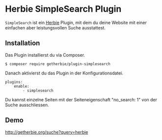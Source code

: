 # Herbie SimpleSearch Plugin

`SimpleSearch` ist ein [Herbie](http://github.com/getherbie/herbie) Plugin, mit dem du deine Website mit einer einfachen
aber leistungsvollen Suche ausstattest.

## Installation

Das Plugin installierst du via Composer.

	$ composer require getherbie/plugin-simplesearch

Danach aktivierst du das Plugin in der Konfigurationsdatei.

    plugins:
        enable:
            - simplesearch

Du kannst einzelne Seiten mit der Seiteneigenschaft "no_search: 1" von der Suche ausschliessen.

## Demo

<http://getherbie.org/suche?query=herbie>
